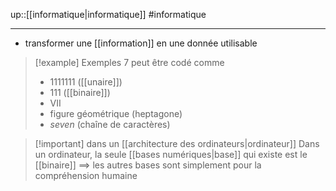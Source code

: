 up::[[informatique|informatique]]
#informatique

----

 - transformer une [[information]] en une donnée utilisable

> [!example] Exemples
> 7 peut être codé comme 
>  - 1111111 ([[unaire]])
>  - 111 ([[binaire]])
>  - VII
>  - figure géométrique (heptagone)
>  - _seven_ (chaîne de caractères)

> [!important] dans un [[architecture des ordinateurs|ordinateur]] 
> Dans un ordinateur, la seule [[bases numériques|base]] qui existe est le [[binaire]]
> ==> les autres bases sont simplement pour la compréhension humaine


